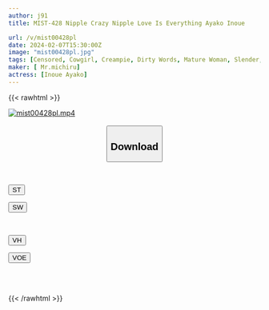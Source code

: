 ```yaml
---
author: j91
title: MIST-428 Nipple Crazy Nipple Love Is Everything Ayako Inoue

url: /v/mist00428pl
date: 2024-02-07T15:30:00Z
image: "mist00428pl.jpg"
tags: [Censored, Cowgirl, Creampie, Dirty Words, Mature Woman, Slender, Slut, Solowork, Squirting, Subjectivity, Submissive Men]
maker: [ Mr.michiru]
actress: [Inoue Ayako]
---
```



{{< rawhtml >}}

<div class="video" data-videoid="YqOkOxkpVltdom">
    <a href="javascript:;">
        <img src="/v/mist00428pl/mist00428pl.jpg" width="WIDTH" height="HEIGHT" alt="mist00428pl.mp4" loading="lazy">
    </a>
</div>

<script type="text/javascript" src="https://j91.asia/asset/on-demand-st.js"></script>

<br>
  <link rel="stylesheet" href="https://j91.asia/asset/bs5.css">
  
  <center>
  <button class="btn btn-primary" type="button" data-bs-toggle="collapse" data-bs-target=".multi-collapse" aria-expanded="false" aria-controls="multiCollapseExample1 multiCollapseExample2"><h2>Download</h2></button></center>
</p>
<div class="row">
  <div class="col">
    <div class="collapse multi-collapse" id="multiCollapseExample1">
      <div class="card card-body">
	      	      <br>
<div class="buttons">  
<p><a href="https://streamtape.to/v/YqOkOxkpVltdom" target="_blank"><button class="btn-hover color-3"><i class="fa fa-download"></i> ST</button></a></p>
<p><a href="https://cdnwish.com/oh531tjn4lbh" target="_blank"><button class="btn-hover color-2"><i class="fa fa-download"></i> SW</button></a></p></div>
    </div>
  </div>
</div>
  <div class="col">
    <div class="collapse multi-collapse" id="multiCollapseExample2">
      <div class="card card-body">
	      <br>
<div class="buttons">
<p><a href="https://vidhidepro.com/f/2tjrrmce6hdd" target="_blank"><button class="btn-hover color-9"><i class="fa fa-download"></i> VH</button></a></p>
<p><a href="https://voe.sx/s5gwzhuezeku"><button class="btn-hover color-8"><i class="fa fa-download"></i> VOE</button></a></p></div>
<br><br>
      </div>
    </div>
  </div>
</div>

{{< /rawhtml >}}